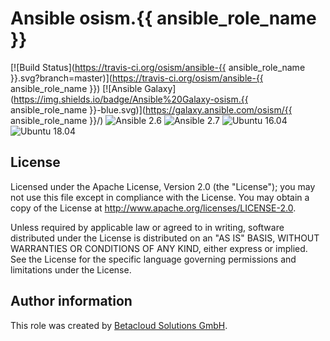# Ansible osism.{{ ansible_role_name }}

[![Build Status](https://travis-ci.org/osism/ansible-{{ ansible_role_name }}.svg?branch=master)](https://travis-ci.org/osism/ansible-{{ ansible_role_name }})
[![Ansible Galaxy](https://img.shields.io/badge/Ansible%20Galaxy-osism.{{ ansible_role_name }}-blue.svg)](https://galaxy.ansible.com/osism/{{ ansible_role_name }}/)
![Ansible 2.6](https://img.shields.io/badge/Ansible-2.6-green.png?style=flat)
![Ansible 2.7](https://img.shields.io/badge/Ansible-2.7-green.png?style=flat)
![Ubuntu 16.04](https://img.shields.io/badge/Ubuntu-16.04-orange.png?style=flat)
![Ubuntu 18.04](https://img.shields.io/badge/Ubuntu-18.04-orange.png?style=flat)

License
-------

Licensed under the Apache License, Version 2.0 (the "License");
you may not use this file except in compliance with the License.
You may obtain a copy of the License at http://www.apache.org/licenses/LICENSE-2.0.

Unless required by applicable law or agreed to in writing, software
distributed under the License is distributed on an "AS IS" BASIS,
WITHOUT WARRANTIES OR CONDITIONS OF ANY KIND, either express or implied.
See the License for the specific language governing permissions and
limitations under the License.

Author information
------------------

This role was created by [Betacloud Solutions GmbH](https://betacloud-solutions.de).

